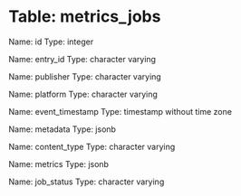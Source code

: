Table: metrics_jobs
===================

Name: id
Type: integer

Name: entry_id
Type: character varying

Name: publisher
Type: character varying

Name: platform
Type: character varying

Name: event_timestamp
Type: timestamp without time zone

Name: metadata
Type: jsonb

Name: content_type
Type: character varying

Name: metrics
Type: jsonb

Name: job_status
Type: character varying

